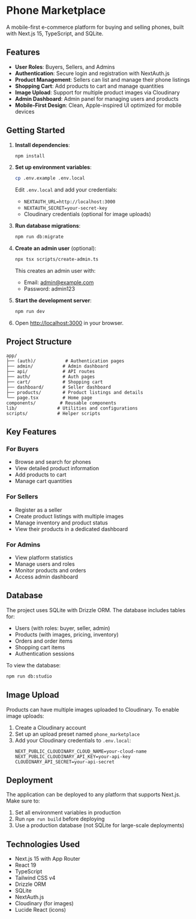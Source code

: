 # Phone Marketplace

A mobile-first e-commerce platform for buying and selling phones, built with Next.js 15, TypeScript, and SQLite.

## Features

- **User Roles**: Buyers, Sellers, and Admins
- **Authentication**: Secure login and registration with NextAuth.js
- **Product Management**: Sellers can list and manage their phone listings
- **Shopping Cart**: Add products to cart and manage quantities
- **Image Upload**: Support for multiple product images via Cloudinary
- **Admin Dashboard**: Admin panel for managing users and products
- **Mobile-First Design**: Clean, Apple-inspired UI optimized for mobile devices

## Getting Started

1. **Install dependencies**:
   ```bash
   npm install
   ```

2. **Set up environment variables**:
   ```bash
   cp .env.example .env.local
   ```
   Edit `.env.local` and add your credentials:
   - `NEXTAUTH_URL=http://localhost:3000`
   - `NEXTAUTH_SECRET=your-secret-key`
   - Cloudinary credentials (optional for image uploads)

3. **Run database migrations**:
   ```bash
   npm run db:migrate
   ```

4. **Create an admin user** (optional):
   ```bash
   npx tsx scripts/create-admin.ts
   ```
   This creates an admin user with:
   - Email: admin@example.com
   - Password: admin123

5. **Start the development server**:
   ```bash
   npm run dev
   ```

6. Open [http://localhost:3000](http://localhost:3000) in your browser.

## Project Structure

```
app/
├── (auth)/           # Authentication pages
├── admin/           # Admin dashboard
├── api/             # API routes
├── auth/            # Auth pages
├── cart/            # Shopping cart
├── dashboard/       # Seller dashboard
├── products/        # Product listings and details
└── page.tsx         # Home page
components/         # Reusable components
lib/               # Utilities and configurations
scripts/           # Helper scripts
```

## Key Features

### For Buyers
- Browse and search for phones
- View detailed product information
- Add products to cart
- Manage cart quantities

### For Sellers
- Register as a seller
- Create product listings with multiple images
- Manage inventory and product status
- View their products in a dedicated dashboard

### For Admins
- View platform statistics
- Manage users and roles
- Monitor products and orders
- Access admin dashboard

## Database

The project uses SQLite with Drizzle ORM. The database includes tables for:
- Users (with roles: buyer, seller, admin)
- Products (with images, pricing, inventory)
- Orders and order items
- Shopping cart items
- Authentication sessions

To view the database:
```bash
npm run db:studio
```

## Image Upload

Products can have multiple images uploaded to Cloudinary. To enable image uploads:
1. Create a Cloudinary account
2. Set up an upload preset named `phone_marketplace`
3. Add your Cloudinary credentials to `.env.local`:
   ```
   NEXT_PUBLIC_CLOUDINARY_CLOUD_NAME=your-cloud-name
   NEXT_PUBLIC_CLOUDINARY_API_KEY=your-api-key
   CLOUDINARY_API_SECRET=your-api-secret
   ```

## Deployment

The application can be deployed to any platform that supports Next.js. Make sure to:
1. Set all environment variables in production
2. Run `npm run build` before deploying
3. Use a production database (not SQLite for large-scale deployments)

## Technologies Used

- Next.js 15 with App Router
- React 19
- TypeScript
- Tailwind CSS v4
- Drizzle ORM
- SQLite
- NextAuth.js
- Cloudinary (for images)
- Lucide React (icons)